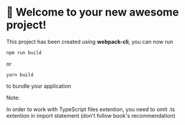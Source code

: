 # 🚀 Welcome to your new awesome project!

This project has been created using **webpack-cli**, you can now run

```
npm run build
```

or

```
yarn build
```

to bundle your application

Note:

In order to work with TypeScript files extention, you need to omit .ts extention in import statement (don't follow book's recommendation)
